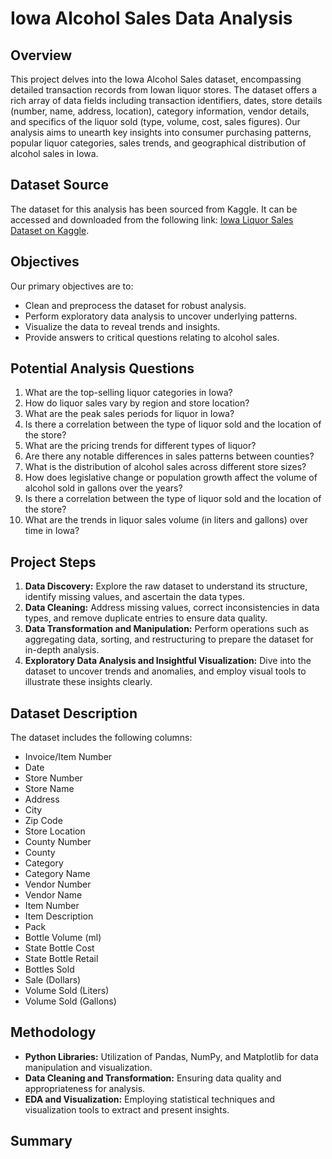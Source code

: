 # Iowa Alcohol Sales Data Analysis

## Overview

This project delves into the Iowa Alcohol Sales dataset, encompassing detailed transaction records from Iowan liquor stores. The dataset offers a rich array of data fields including transaction identifiers, dates, store details (number, name, address, location), category information, vendor details, and specifics of the liquor sold (type, volume, cost, sales figures). Our analysis aims to unearth key insights into consumer purchasing patterns, popular liquor categories, sales trends, and geographical distribution of alcohol sales in Iowa. 

## Dataset Source

The dataset for this analysis has been sourced from Kaggle. It can be accessed and downloaded from the following link: [Iowa Liquor Sales Dataset on Kaggle](https://www.kaggle.com/datasets/residentmario/iowa-liquor-sales?resource=download).

## Objectives

Our primary objectives are to:

- Clean and preprocess the dataset for robust analysis.
- Perform exploratory data analysis to uncover underlying patterns.
- Visualize the data to reveal trends and insights.
- Provide answers to critical questions relating to alcohol sales.

## Potential Analysis Questions

1. What are the top-selling liquor categories in Iowa?
2. How do liquor sales vary by region and store location?
3. What are the peak sales periods for liquor in Iowa?
4. Is there a correlation between the type of liquor sold and the location of the store?
5. What are the pricing trends for different types of liquor?
6. Are there any notable differences in sales patterns between counties?
7. What is the distribution of alcohol sales across different store sizes?
8. How does legislative change or population growth affect the volume of alcohol sold in gallons over the years?
9. Is there a correlation between the type of liquor sold and the location of the store?
10. What are the trends in liquor sales volume (in liters and gallons) over time in Iowa?

## Project Steps

1. **Data Discovery:** Explore the raw dataset to understand its structure, identify missing values, and ascertain the data types.
2. **Data Cleaning:** Address missing values, correct inconsistencies in data types, and remove duplicate entries to ensure data quality.
3. **Data Transformation and Manipulation:** Perform operations such as aggregating data, sorting, and restructuring to prepare the dataset for in-depth analysis.
4. **Exploratory Data Analysis and Insightful Visualization:** Dive into the dataset to uncover trends and anomalies, and employ visual tools to illustrate these insights clearly.

## Dataset Description

The dataset includes the following columns:

- Invoice/Item Number
- Date
- Store Number
- Store Name
- Address
- City
- Zip Code
- Store Location
- County Number
- County
- Category
- Category Name
- Vendor Number
- Vendor Name
- Item Number
- Item Description
- Pack
- Bottle Volume (ml)
- State Bottle Cost
- State Bottle Retail
- Bottles Sold
- Sale (Dollars)
- Volume Sold (Liters)
- Volume Sold (Gallons)

## Methodology

- **Python Libraries:** Utilization of Pandas, NumPy, and Matplotlib for data manipulation and visualization.
- **Data Cleaning and Transformation:** Ensuring data quality and appropriateness for analysis.
- **EDA and Visualization:** Employing statistical techniques and visualization tools to extract and present insights.

## Summary 
